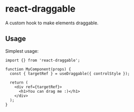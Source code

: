# react-draggable

A custom hook to make elements draggable.

## Usage

Simplest usage:

```
import {} from 'react-draggable';

function MyComponent(props) {
  const { targetRef } = useDraggable({ controlStyle });

  return (
    <div ref={targetRef}>
      <h1>You can drag me :)</h1>
    </div>
  );
}
```
